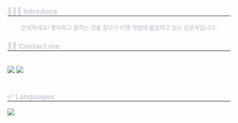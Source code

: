 <div> 
    <h3 style="border-bottom: 1px solid #21262d; color: #c9d1d9;"> 💁🏻‍♂️ Introduce  </h3>  
    <div style="font-weight: 700; font-size: 13px; text-align: center; color: #c9d1d9;"> 안녕하세요! 좋아하고 잘하는 것을 찾다가 이젠 개발에 몰입하고 있는 김준석입니다.</div> 
</div>
<div>
    <h3 style="border-bottom: 1px solid #21262d; color: #c9d1d9;"> 🧑‍💻 Contact me </h3> <br> 
    <div> 
        <a>
            <img src="https://img.shields.io/badge/Tistory-000000?style=for-the-badge&logo=Tistory&logoColor=white&link=https://jskim-dev.tistory.com/">
        </a>
        <a>
            <img src="https://img.shields.io/badge/Notion-000000?style=for-the-badge&logo=Notion&logoColor=white&link=https://www.notion.so/7e1f2afe15c24525979d9be6291f1711">
        </a>
    </div>
</div><br>
<div> 
    <h3 style="border-bottom: 1px solid #21262d; color: #c9d1d9;"> ✅ Languages </h3> 
    <div> 
        <img src="https://github-readme-stats.vercel.app/api/top-langs/?username=juseog0373&layout=compact&theme=onedark"/> 
    </div> 
</div>
